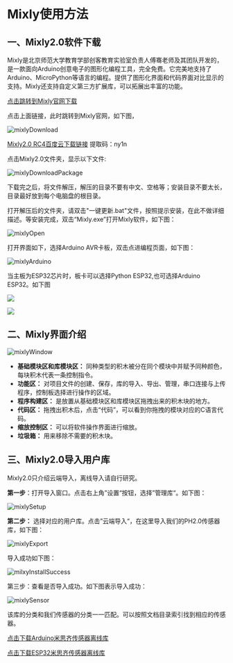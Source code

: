 # Mixly使用方法

## 一、Mixly2.0软件下载

​        Mixly是北京师范大学教育学部创客教育实验室负责人傅骞老师及其团队开发的，是一款面向Arduino创意电子的图形化编程工具，完全免费。它完美地支持了Arduino、MicroPython等语言的编程。提供了图形化界面和代码界面对比显示的支持。Mixly还支持自定义第三方扩展库，可以拓展出丰富的功能。

[点击跳转到Mixly官网下载](https://mixly.cn/bnu-maker/mixl2.0rc)

点击上面链接，此时跳转到Mixly官网，如下图，

![mixlyDownload](./picture/mixlyDownload.png)

 [Mixly2.0 RC4百度云下载链接](https://pan.baidu.com/s/1EdBmAlYFzJ_2rULhKm2g3g?pwd=ny1n)   提取码：ny1n  

点击Mixly2.0文件夹，显示以下文件:

![mixlyDownloadPackage](./picture/mixlyDownloadPackage.png)

下载完之后，将文件解压，解压的目录不要有中文、空格等；安装目录不要太长，目录最好放到每个电脑盘的根目录。

打开解压后的文件夹，请双击"一键更新.bat"文件，按照提示安装，在此不做详细描述。等安装完成，双击“Mixly.exe”打开Mixly软件，如下图：

![mixlyOpen](./picture/mixlyOpen.png)

打开界面如下，选择Arduino AVR卡板，双击点进编程页面，如下图：

![mixlyArduino](./picture/mixlyArduino.png)

当主板为ESP32芯片时，板卡可以选择Python ESP32,也可选择Arduino ESP32。如下图

![](./picture/mixlyArduinoESP32.png)

![](./picture/mixlyPythonESP32.png)

## 二、Mixly界面介绍

![mixlyWindow](./picture/mixlyWindow.png)

- **基础模块区和库模块区：** 同种类型的积木被分在同个模块中并赋予同种颜色，每块积木代表一条控制指令。
- **功能区：** 对项目文件的创建、保存，库的导入、导出、管理，串口连接与上传程序，控制板选择进行操作的区域。
- **程序构建区：** 是放置从基础模块区和库模块区拖拽出来的积木块的地方。
- **代码区：** 拖拽出积木后，点击“代码”，可以看到你拖拽的模块对应的C语言代码。 
- **缩放控制区：** 可以将软件操作界面进行缩放。
- **垃圾箱：** 用来移除不需要的积木块。

## 三、Mixly2.0导入用户库

Mixly2.0只介绍云端导入，离线导入请自行研究。

**第一步**：打开导入窗口。点击右上角”设置“按钮，选择”管理库“。如下图：

![mixlySetup](./picture/mixlySetup.png)

**第二步：** 选择对应的用户库。点击”云端导入“，在这里导入我们的PH2.0传感器库，如下图：

![mixlyExport](./picture/mixlyExport.png)

导入成功如下图：

![milxyInstallSuccess](./picture/milxyInstallSuccess.png)

第三步：查看是否导入成功。如下图表示导入成功：

![mixlySensor](./picture/mixlySensor.png)

该库的分类和我们传感器的分类一一匹配。可以按照文档目录索引找到相应的传感器。

[点击下载Arduino米思齐传感器离线库](zh-cn/software/mixly/emakefun_sensor.zip)

[点击下载ESP32米思齐传感器离线库](zh-cn/software/mixly/emakefun_sensors_esp32.zip)



